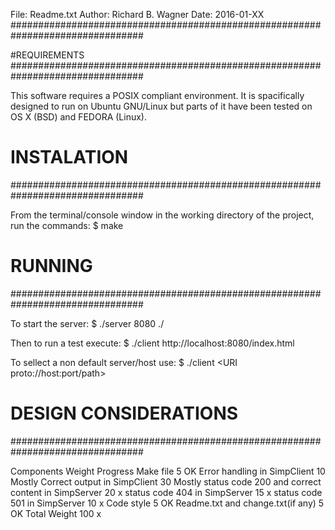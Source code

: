 
File: Readme.txt
Author: Richard B. Wagner
Date: 2016-01-XX
################################################################################

#REQUIREMENTS
################################################################################

This software requires a POSIX compliant environment. It is spacifically 
designed to run on Ubuntu GNU/Linux but parts of it have been tested on OS X (BSD) and 
FEDORA (Linux). 

# INSTALATION
################################################################################

From the terminal/console window in the working directory of the project, run 
the commands: 
$ make

# RUNNING
################################################################################

To start the server:
$ ./server 8080 ./

Then to run a test execute:
$ ./client http://localhost:8080/index.html

To sellect a non default server/host use: 
$ ./client <URI proto://host:port/path>







# DESIGN CONSIDERATIONS
################################################################################

Components                                         Weight    Progress
Make file                                          5         OK
Error handling in SimpClient                       10        Mostly
Correct output in SimpClient                       30        Mostly
status code 200 and correct content in SimpServer  20        x
status code 404 in SimpServer                      15        x
status code 501 in SimpServer                      10        x
Code style                                         5         OK
Readme.txt and change.txt(if any)                  5         OK
Total Weight                                       100       x